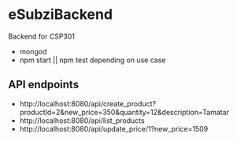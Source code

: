 # eSubziBackend
Backend for CSP301

- mongod
- npm start || npm test depending on use case

## API endpoints

- http://localhost:8080/api/create_product?productId=2&new_price=350&quantity=12&description=Tamatar
- http://localhost:8080/api/list_products
- http://localhost:8080/api/update_price/1?new_price=1509
